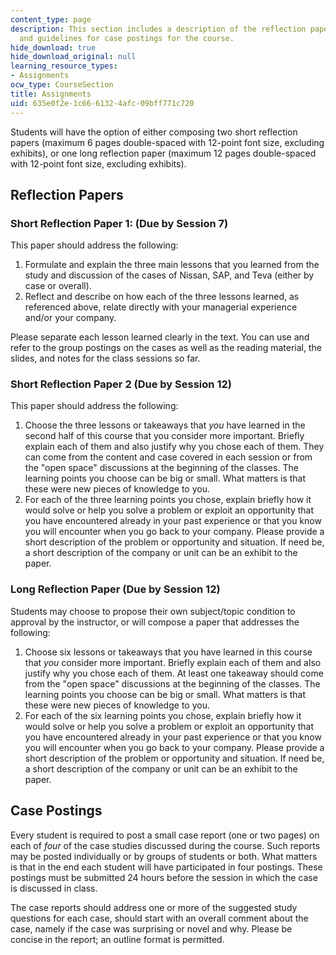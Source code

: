 ```yaml
---
content_type: page
description: This section includes a description of the reflection paper assignments
  and guidelines for case postings for the course.
hide_download: true
hide_download_original: null
learning_resource_types:
- Assignments
ocw_type: CourseSection
title: Assignments
uid: 635e0f2e-1c66-6132-4afc-09bff771c720
---
```


Students will have the option of either composing two short reflection papers (maximum 6 pages double-spaced with 12-point font size, excluding exhibits), or one long reflection paper (maximum 12 pages double-spaced with 12-point font size, excluding exhibits).

Reflection Papers
-----------------

### Short Reflection Paper 1: (Due by Session 7)

This paper should address the following:

1.  Formulate and explain the three main lessons that you learned from the study and discussion of the cases of Nissan, SAP, and Teva (either by case or overall).
2.  Reflect and describe on how each of the three lessons learned, as referenced above, relate directly with your managerial experience and/or your company.

Please separate each lesson learned clearly in the text. You can use and refer to the group postings on the cases as well as the reading material, the slides, and notes for the class sessions so far.

### Short Reflection Paper 2 (Due by Session 12)

This paper should address the following:

1.  Choose the three lessons or takeaways that _you_ have learned in the second half of this course that you consider more important. Briefly explain each of them and also justify why you chose each of them. They can come from the content and case covered in each session or from the "open space" discussions at the beginning of the classes. The learning points you choose can be big or small. What matters is that these were new pieces of knowledge to you.
2.  For each of the three learning points you chose, explain briefly how it would solve or help you solve a problem or exploit an opportunity that you have encountered already in your past experience or that you know you will encounter when you go back to your company. Please provide a short description of the problem or opportunity and situation. If need be, a short description of the company or unit can be an exhibit to the paper.

### Long Reflection Paper (Due by Session 12)

Students may choose to propose their own subject/topic condition to approval by the instructor, or will compose a paper that addresses the following:

1.  Choose six lessons or takeaways that you have learned in this course that _you_ consider more important. Briefly explain each of them and also justify why you chose each of them. At least one takeaway should come from the "open space" discussions at the beginning of the classes. The learning points you choose can be big or small. What matters is that these were new pieces of knowledge to you.
2.  For each of the six learning points you chose, explain briefly how it would solve or help you solve a problem or exploit an opportunity that you have encountered already in your past experience or that you know you will encounter when you go back to your company. Please provide a short description of the problem or opportunity and situation. If need be, a short description of the company or unit can be an exhibit to the paper.

Case Postings
-------------

Every student is required to post a small case report (one or two pages) on each of _four_ of the case studies discussed during the course. Such reports may be posted individually or by groups of students or both. What matters is that in the end each student will have participated in four postings. These postings must be submitted 24 hours before the session in which the case is discussed in class.

The case reports should address one or more of the suggested study questions for each case, should start with an overall comment about the case, namely if the case was surprising or novel and why. Please be concise in the report; an outline format is permitted.
